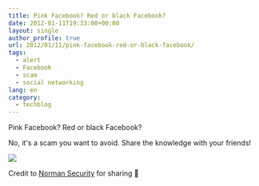 ```yaml
---
title: Pink Facebook? Red or black Facebook?
date: 2012-01-11T19:33:00+00:00
layout: single
author_profile: true
url: 2012/01/11/pink-facebook-red-or-black-facebook/
tags:
  - alert
  - Facebook
  - scam
  - social networking
lang: en
category: 
  - techblog
---
```

Pink Facebook? Red or black Facebook?

No, it's a scam you want to avoid. Share the knowledge with your friends!

![](http://3.bp.blogspot.com/-RQTNIfTCrgg/Tw3cpYCiNjI/AAAAAAAAEZE/_IrIF3-nhB0/s1600/399634_10150513387932427_193107142426_8698132_173738768_n.jpg)

Credit to [Norman Security](https://www.facebook.com/NormanASA) for sharing 🙂
